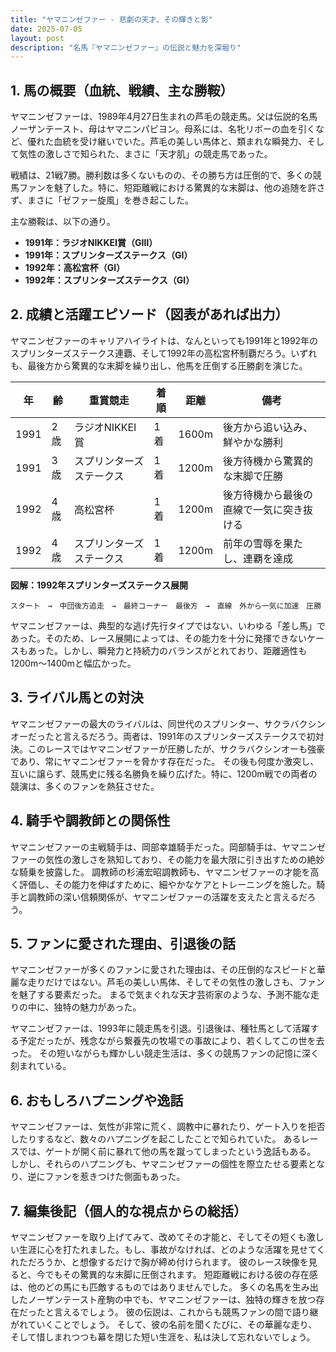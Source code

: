 ```yaml
---
title: "ヤマニンゼファー - 悲劇の天才、その輝きと影"
date: 2025-07-05
layout: post
description: "名馬『ヤマニンゼファー』の伝説と魅力を深堀り"
---
```


## 1. 馬の概要（血統、戦績、主な勝鞍）

ヤマニンゼファーは、1989年4月27日生まれの芦毛の競走馬。父は伝説的名馬ノーザンテースト、母はヤマニンパピヨン。母系には、名牝リボーの血を引くなど、優れた血統を受け継いでいた。芦毛の美しい馬体と、類まれな瞬発力、そして気性の激しさで知られた、まさに「天才肌」の競走馬であった。

戦績は、21戦7勝。勝利数は多くないものの、その勝ち方は圧倒的で、多くの競馬ファンを魅了した。特に、短距離戦における驚異的な末脚は、他の追随を許さず、まさに「ゼファー旋風」を巻き起こした。

主な勝鞍は、以下の通り。

* **1991年：ラジオNIKKEI賞（GⅢ）**  
* **1991年：スプリンターズステークス（GⅠ）**
* **1992年：高松宮杯（GⅠ）**
* **1992年：スプリンターズステークス（GⅠ）**


## 2. 成績と活躍エピソード（図表があれば出力）

ヤマニンゼファーのキャリアハイライトは、なんといっても1991年と1992年のスプリンターズステークス連覇、そして1992年の高松宮杯制覇だろう。いずれも、最後方から驚異的な末脚を繰り出し、他馬を圧倒する圧勝劇を演じた。

| 年 | 齢 | 重賞競走 | 着順 | 距離 | 備考 |
|---|---|---|---|---|---|
| 1991 | 2歳 | ラジオNIKKEI賞 | 1着 | 1600m | 後方から追い込み、鮮やかな勝利 |
| 1991 | 3歳 | スプリンターズステークス | 1着 | 1200m | 後方待機から驚異的な末脚で圧勝 |
| 1992 | 4歳 | 高松宮杯 | 1着 | 1200m | 後方待機から最後の直線で一気に突き抜ける |
| 1992 | 4歳 | スプリンターズステークス | 1着 | 1200m | 前年の雪辱を果たし、連覇を達成 |


**図解：1992年スプリンターズステークス展開**

```
スタート　→　中団後方追走　→　最終コーナー　最後方　→　直線　外から一気に加速　圧勝
```

ヤマニンゼファーは、典型的な逃げ先行タイプではない、いわゆる「差し馬」であった。そのため、レース展開によっては、その能力を十分に発揮できないケースもあった。しかし、瞬発力と持続力のバランスがとれており、距離適性も1200m～1400mと幅広かった。


## 3. ライバル馬との対決

ヤマニンゼファーの最大のライバルは、同世代のスプリンター、サクラバクシンオーだったと言えるだろう。両者は、1991年のスプリンターズステークスで初対決。このレースではヤマニンゼファーが圧勝したが、サクラバクシンオーも強豪であり、常にヤマニンゼファーを脅かす存在だった。  その後も何度か激突し、互いに譲らず、競馬史に残る名勝負を繰り広げた。特に、1200m戦での両者の競演は、多くのファンを熱狂させた。


## 4. 騎手や調教師との関係性

ヤマニンゼファーの主戦騎手は、岡部幸雄騎手だった。岡部騎手は、ヤマニンゼファーの気性の激しさを熟知しており、その能力を最大限に引き出すための絶妙な騎乗を披露した。  調教師の杉浦宏昭調教師も、ヤマニンゼファーの才能を高く評価し、その能力を伸ばすために、細やかなケアとトレーニングを施した。騎手と調教師の深い信頼関係が、ヤマニンゼファーの活躍を支えたと言えるだろう。


## 5. ファンに愛された理由、引退後の話

ヤマニンゼファーが多くのファンに愛された理由は、その圧倒的なスピードと華麗な走りだけではない。芦毛の美しい馬体、そしてその気性の激しさも、ファンを魅了する要素だった。  まるで気まぐれな天才芸術家のような、予測不能な走りの中に、独特の魅力があった。

ヤマニンゼファーは、1993年に競走馬を引退。引退後は、種牡馬として活躍する予定だったが、残念ながら繋養先の牧場での事故により、若くしてこの世を去った。  その短いながらも輝かしい競走生活は、多くの競馬ファンの記憶に深く刻まれている。


## 6. おもしろハプニングや逸話

ヤマニンゼファーは、気性が非常に荒く、調教中に暴れたり、ゲート入りを拒否したりするなど、数々のハプニングを起こしたことで知られていた。  あるレースでは、ゲートが開く前に暴れて他の馬を蹴ってしまったという逸話もある。  しかし、それらのハプニングも、ヤマニンゼファーの個性を際立たせる要素となり、逆にファンを惹きつけた側面もあった。


## 7. 編集後記（個人的な視点からの総括）

ヤマニンゼファーを取り上げてみて、改めてその才能と、そしてその短くも激しい生涯に心を打たれました。もし、事故がなければ、どのような活躍を見せてくれただろうか、と想像するだけで胸が締め付けられます。  彼のレース映像を見ると、今でもその驚異的な末脚に圧倒されます。  短距離戦における彼の存在感は、他のどの馬にも匹敵するものではありませんでした。  多くの名馬を生み出したノーザンテースト産駒の中でも、ヤマニンゼファーは、独特の輝きを放つ存在だったと言えるでしょう。  彼の伝説は、これからも競馬ファンの間で語り継がれていくことでしょう。  そして、彼の名前を聞くたびに、その華麗な走り、そして惜しまれつつも幕を閉じた短い生涯を、私は決して忘れないでしょう。
